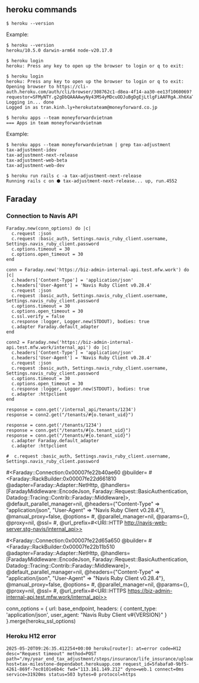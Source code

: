 ## heroku commands

```
$ heroku --version
```

Example:
```
$ heroku --version
heroku/10.5.0 darwin-arm64 node-v20.17.0
```

```
$ heroku login
heroku: Press any key to open up the browser to login or q to exit: 

$ heroku login
heroku: Press any key to open up the browser to login or q to exit: 
Opening browser to https://cli-auth.heroku.com/auth/cli/browser/308762c1-d8ea-4f14-aa30-ee13f1060069?requestor=SFMyNTY.g2gDbQAAAAwyNy43MS4yMDcuODJuBgDgEjLtlgFiAAFRgA.Xh6XaTZ0UpaMEDy75n10MVwk6eJB0xhlIf6_byQSeSk
Logging in... done
Logged in as tran.kinh.ly+herokutateam@moneyforward.co.jp
```

```
$ heroku apps --team moneyforwardvietnam
=== Apps in team moneyforwardvietnam
```

Example:
```
$ heroku apps --team moneyforwardvietnam | grep tax-adjustment
tax-adjustment-idev
tax-adjustment-next-release
tax-adjustment-web-beta
tax-adjustment-web-dev

$ heroku run rails c -a tax-adjustment-next-release
Running rails c on ⬢ tax-adjustment-next-release... up, run.4552
```

## Faraday

### Connection to Navis API
```
Faraday.new(conn_options) do |c|
  c.request :json
  c.request :basic_auth, Settings.navis_ruby_client.username, Settings.navis_ruby_client.password
  c.options.timeout = 30
  c.options.open_timeout = 30
end

conn = Faraday.new('https://biz-admin-internal-api.test.mfw.work') do |c|
  c.headers['Content-Type'] = 'application/json'
  c.headers['User-Agent'] = 'Navis Ruby Client v0.28.4'
  c.request :json
  c.request :basic_auth, Settings.navis_ruby_client.username, Settings.navis_ruby_client.password
  c.options.timeout = 30
  c.options.open_timeout = 30
  c.ssl.verify = false
  c.response :logger, Logger.new(STDOUT), bodies: true
  c.adapter Faraday.default_adapter
end

conn2 = Faraday.new('https://biz-admin-internal-api.test.mfw.work/internal_api') do |c|
  c.headers['Content-Type'] = 'application/json'
  c.headers['User-Agent'] = 'Navis Ruby Client v0.28.4'
  c.request :json
  c.request :basic_auth, Settings.navis_ruby_client.username, Settings.navis_ruby_client.password
  c.options.timeout = 30
  c.options.open_timeout = 30
  c.response :logger, Logger.new(STDOUT), bodies: true
  c.adapter :httpclient
end

response = conn.get('/internal_api/tenants/1234')
response = conn2.get("/tenants/#{o.tenant_uid}")

response = conn.get('/tenants/1234')
response = conn.get("/tenants/#{o.tenant_uid}")
response = conn.get("/tenants/#{o.tenant_uid}")
  c.adapter Faraday.default_adapter
  c.adapter :httpclient

#  c.request :basic_auth, Settings.navis_ruby_client.username, Settings.navis_ruby_client.password
```


#<Faraday::Connection:0x00007fe22b40ae60
 @builder=
  #<Faraday::RackBuilder:0x00007fe22d661810
   @adapter=Faraday::Adapter::NetHttp,
   @handlers=
    [FaradayMiddleware::EncodeJson,
     Faraday::Request::BasicAuthentication,
     Datadog::Tracing::Contrib::Faraday::Middleware]>,
 @default_parallel_manager=nil,
 @headers={"Content-Type" => "application/json", "User-Agent" => "Navis Ruby Client v0.28.4"},
 @manual_proxy=false,
 @options=
  #<struct Faraday::RequestOptions
   params_encoder=nil,
   proxy=nil,
   bind=nil,
   timeout=nil,
   open_timeout=nil,
   read_timeout=nil,
   write_timeout=nil,
   boundary=nil,
   oauth=nil,
   context=nil,
   on_data=nil>,
 @parallel_manager=nil,
 @params={},
 @proxy=nil,
 @ssl=
  #<struct Faraday::SSLOptions
   verify=nil,
   ca_file=nil,
   ca_path=nil,
   verify_mode=nil,
   cert_store=nil,
   client_cert=nil,
   client_key=nil,
   certificate=nil,
   private_key=nil,
   verify_depth=nil,
   version=nil,
   min_version=nil,
   max_version=nil>,
 @url_prefix=#<URI::HTTP http://navis-web-server.stg-navis/internal_api>>


 #<Faraday::Connection:0x00007fe22d65a650
 @builder=
  #<Faraday::RackBuilder:0x00007fe22b11b510
   @adapter=Faraday::Adapter::NetHttp,
   @handlers=
    [FaradayMiddleware::EncodeJson,
     Faraday::Request::BasicAuthentication,
     Datadog::Tracing::Contrib::Faraday::Middleware]>,
 @default_parallel_manager=nil,
 @headers={"Content-Type" => "application/json", "User-Agent" => "Navis Ruby Client v0.28.4"},
 @manual_proxy=false,
 @options=
  #<struct Faraday::RequestOptions
   params_encoder=nil,
   proxy=nil,
   bind=nil,
   timeout=30,
   open_timeout=30,
   read_timeout=nil,
   write_timeout=nil,
   boundary=nil,
   oauth=nil,
   context=nil,
   on_data=nil>,
 @parallel_manager=nil,
 @params={},
 @proxy=nil,
 @ssl=
  #<struct Faraday::SSLOptions
   verify=nil,
   ca_file=nil,
   ca_path=nil,
   verify_mode=nil,
   cert_store=nil,
   client_cert=nil,
   client_key=nil,
   certificate=nil,
   private_key=nil,
   verify_depth=nil,
   version=nil,
   min_version=nil,
   max_version=nil>,
 @url_prefix=#<URI::HTTPS https://biz-admin-internal-api.test.mfw.work/internal_api>>


 conn_options = {
          url: base_endpoint,
          headers: { content_type: 'application/json', user_agent: "Navis Ruby Client v#{VERSION}" }
        }.merge(heroku_ssl_options)

### Heroku H12 error

```
2025-05-20T09:26:35.412254+00:00 heroku[router]: at=error code=H12 desc="Request timeout" method=POST path="/my/year_end_tax_adjustment/steps/insurance/life_insurance/upload_auto_reading" host=tax-milestone-dependabot.herokuapp.com request_id=5fabafa0-9bf5-4261-869f-7ec0101e6b4c fwd="113.161.149.212" dyno=web.1 connect=0ms service=31920ms status=503 bytes=0 protocol=https
```